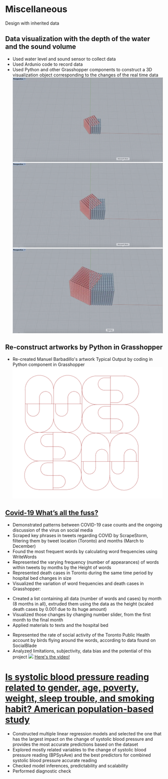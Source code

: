 # Miscellaneous
Design with inherited data

## Data visualization with the depth of the water and the sound volume
* Used water level and sound sensor to collect data
* Used Ardunio code to record data
* Used Python and other Grasshopper components to construct a 3D visualization object corresponding to the changes of the real time data
![](https://github.com/alisamao09/Miscellaneous-projects/blob/main/images/WX20201211-233936%402x.png)
![](https://github.com/alisamao09/Miscellaneous-projects/blob/main/images/WX20201211-233949%402x.png)
![](https://github.com/alisamao09/Miscellaneous-projects/blob/main/images/WX20201211-233956%402x.png)

## Re-construct artworks by Python in Grasshopper
* Re-created Manuel Barbadillo's artwork Typical Output by coding in Python component in Grasshopper
![](https://github.com/alisamao09/Miscellaneous-projects/blob/main/images/artwork.png)

## [Covid-19 What’s all the fuss?](https://github.com/alisamao09/ARC-480)
* Demonstrated patterns between COVID-19 case counts and the ongoing discussion of the virus on social media
* Scraped key phrases in tweets regarding COVID by ScrapeStorm, filtering them by tweet location (Toronto) and months (March to December)
* Found the most frequent words by calculating word frequencies using WriteWords
* Represented the varying frequency (number of appearances) of words within tweets by months by the Height of words
* Represented death cases in Toronto during the same time period by hospital bed changes in size
* Visualized the variation of word frequencies and death cases in Grasshopper:
- Created a list containing all data (number of words and cases) by month (8 months in all), extruded them using the data as the height (scaled death cases by 0.001 due to its huge amount)
- Visualized those changes by changing number slider, from the first month to the final month
- Applied materials to texts and the hospital bed
* Represented the rate of social activity of the Toronto Public Health account by birds flying around the words, according to data found on SocialBlade
* Analyzed limitations, subjectivity, data bias and the potential of this project
![](/images/WX20201208-200425%402x.png)
[Here's the video!](https://www.youtube.com/watch?v=ysZuOS9UK90)

# [Is systolic blood pressure reading related to gender, age, poverty, weight, sleep trouble, and smoking habit? American population-based study](https://github.com/alisamao09/STA302)
* Constructed multiple linear regression models and selected the one that has the largest impact on the change of systolic blood pressure and provides the most accurate predictions based on the dataset
* Explored mostly related variables to the change of systolic blood pressure reading (BPSysAve) and the best predictors for combined systolic blood pressure accurate reading
* Checked model inferences, predictability and scalability
* Performed diagnostic check
